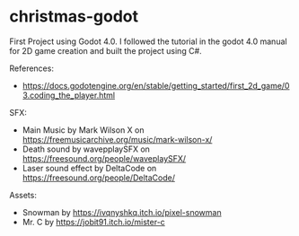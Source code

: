# christmas-godot

First Project using Godot 4.0. I followed the tutorial in the godot 4.0 manual for 2D game creation and built the project using C#.

References:
- https://docs.godotengine.org/en/stable/getting_started/first_2d_game/03.coding_the_player.html

SFX:
- Main Music by Mark Wilson X on https://freemusicarchive.org/music/mark-wilson-x/
- Death sound by wavepplaySFX on https://freesound.org/people/waveplaySFX/
- Laser sound effect by DeltaCode on https://freesound.org/people/DeltaCode/

Assets:

- Snowman by https://ivqnyshkq.itch.io/pixel-snowman
- Mr. C by https://jobit91.itch.io/mister-c
